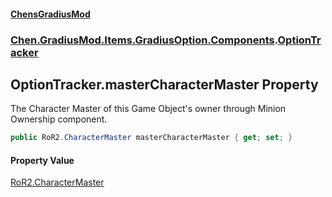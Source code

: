 
#### [ChensGradiusMod](./index 'index')

### [Chen.GradiusMod.Items.GradiusOption.Components](./3b19l5ocTqQsEH2QAbTnXQ 'Chen.GradiusMod.Items.GradiusOption.Components').[OptionTracker](./u7j6jwd4UkMG2C3FwVR27w 'Chen.GradiusMod.Items.GradiusOption.Components.OptionTracker')

## OptionTracker.masterCharacterMaster Property
The Character Master of this Game Object's owner through Minion Ownership component.  
```csharp
public RoR2.CharacterMaster masterCharacterMaster { get; set; }
```

#### Property Value
[RoR2.CharacterMaster](https://docs.microsoft.com/en-us/dotnet/api/RoR2.CharacterMaster 'RoR2.CharacterMaster')  
